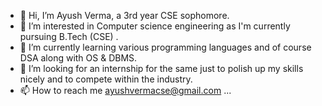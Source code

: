 - 👋 Hi, I’m Ayush Verma, a 3rd year CSE sophomore. 
- 👀 I’m interested in Computer science engineering as I'm currently pursuing B.Tech (CSE) . 
- 🌱 I’m currently learning various programming languages and of course DSA along with OS & DBMS. 
- 💞️ I’m looking for an internship for the same just to polish up my skills nicely and to compete within the industry.
- 📫 How to reach me ayushvermacse@gmail.com ...

<!---
ayushverma7080/ayushverma7080 is a ✨ special ✨ repository because its `README.md` (this file) appears on your GitHub profile.
You can click the Preview link to take a look at your changes.
--->
